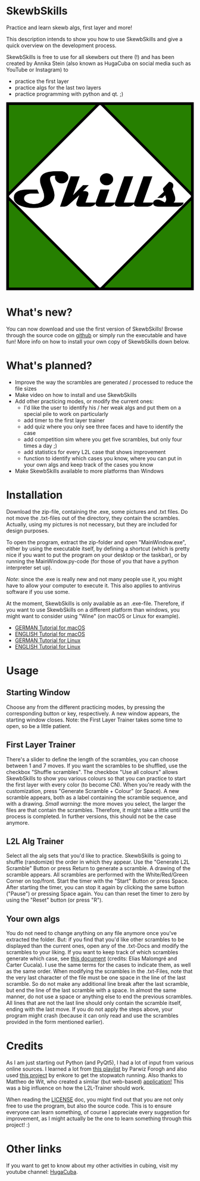 # SkewbSkills
Practice and learn skewb algs, first layer and more!

This description intends to show you how to use SkewbSkills and give a quick overview on the development process.

SkewbSkills is free to use for all skewbers out there (!) and has been created by Annika Stein (also known as HugaCuba on social media such as YouTube or Instagram) to
+ practice the first layer
+ practice algs for the last two layers
+ practice programming with python and qt. ;)

![SkewbSkills Logo](logogreen.png)

# What's new?
You can now download and use the first version of SkewbSkills! Browse through the source code on [github](https://github.com/AnnikaStein/SkewbSkills) or simply run the
executable and have fun! More info on how to install your own copy of SkewbSkills down below.

# What's planned?
+ Improve the way the scrambles are generated / processed to reduce the file sizes
+ Make video on how to install and use SkewbSkills
+ Add other practicing modes, or modify the current ones:
   + I'd like the user to identify his / her weak algs and put them on a special pile to work on particularly
   + add timer to the first layer trainer
   + add quiz where you only see three faces and have to identify the case
   + add competition sim where you get five scrambles, but only four times a day ;)
   + add statistics for every L2L case that shows improvement
   + function to identify which cases you know, where you can put in your own algs and keep track of the cases you know
+ Make SkewbSkills available to more platforms than Windows

# Installation
Download the zip-file, containing the .exe, some pictures and .txt files. Do not move the .txt-files out of the directory, they contain the scrambles.
Actually, using my pictures is not necessary, but they are included for design purposes.

To open the program, extract the zip-folder and open "MainWindow.exe", either by using the executable itself, by defining
a shortcut (which is pretty nice if you want to put the program on your desktop or the taskbar), or by running the MainWindow.py-code (for those of you that have a python interpreter set up).

*Note*: since the .exe is really new and not many people use it, you might have to allow your computer to execute it. This also
applies to antivirus software if you use some.

At the moment, SkewbSkills is only available as an .exe-file. Therefore, if you want to use SkewbSkills on a different platform
than windows, you might want to consider using "Wine" (on macOS or Linux for example). 

+ [GERMAN Tutorial for macOS](https://www.youtube.com/watch?v=rINx-ojfZSU)
+ [ENGLISH Tutorial for macOS](https://www.youtube.com/watch?v=Bz-nI4LW2Jw)
+ [GERMAN Tutorial for Linux](https://www.youtube.com/watch?v=Q8vpGNje67k)
+ [ENGLISH Tutorial for Linux](https://www.youtube.com/watch?v=lI09QLkqZiE)


# Usage
## Starting Window
Choose any from the different practicing modes, by pressing the corresponding button or key, respectively. A new window appears, the
starting window closes. Note: the First Layer Trainer takes some time to open, so be a little patient.

## First Layer Trainer
There's a slider to define the length of the scrambles, you can choose between 1 and 7 moves. If you want the scrambles to be 
shuffled, use the checkbox "Shuffle scrambles". The checkbox "Use all colours" allows SkewbSkills to show you various colours so that
you can practice to start the first layer with every color (to become CN). When you're ready with the customization, press
"Generate Scramble + Colour" (or Space). A new scramble appears, both as a label containing the scramble sequence, and with a drawing.
*Small warning*: the more moves you select, the larger the files are that contain the scrambles. Therefore, it might take a little until
the process is completed. In further versions, this should not be the case anymore.

## L2L Alg Trainer
Select all the alg sets that you'd like to practice. SkewbSkills is going to shuffle (randomize) the order in which they appear.
Use the "Generate L2L Scramble" Button or press Return to generate a scramble. A drawing of the scramble appears. All scrambles are
performed with the White/Red/Green Corner on top/front. Start the timer with the "Start" Button or press Space. After starting the
timer, you can stop it again by clicking the same button ("Pause") or pressing Space again. You can than reset the timer to zero by
using the "Reset" button (or press "R").

## Your own algs
You do not need to change anything on any file anymore once you've extracted the folder. But:
if you find that you'd like other scrambles to be displayed than the current ones, open any of the .txt-Docs and modify the
scrambles to your liking. If you want to keep track of which scrambles generate which case, see
[this document](https://docs.google.com/spreadsheets/d/1j-SGlgZk20D3d2TyeiXhMWzeyTBuuix3Owgj9Q8rNbo/edit#gid=1743463298)
(credits: Elias Malomgré and Carter Cucala). I use the same terms for the cases to indicate them, as well as the same order.
When modifying the scrambles in the .txt-Files, note that the very last character of the file must be one space in the line of the
last scramble. So do not make any additional line break after the last scramble, but end the line of the last scramble with a space.
In almost the same manner, do not use a space or anything else to end the previous scrambles. All lines that are not the last line
should only contain the scramble itself, ending with the last move. If you do not apply the steps above, your program might crash
(because it can only read and use the scrambles provided in the form mentioned earlier).

# Credits
As I am just starting out Python (and PyQt5), I had a lot of input from various online sources.
I learned a lot from [this playlist](https://www.youtube.com/playlist?list=PL1FgJUcJJ03uO70zDLDF3oaTu6s2QLOPa)
by Parwiz Forogh and also used [this project](https://github.com/enkore/qt-stop-watch.py/blob/master/qt-stop-watch.py) by enkore
to get the stopwatch running. Also thanks to Mattheo de Wit, who created a similar (but web-based) [application!](https://yutu58.github.io/?fbclid=IwAR2cVMBE9LneUZ1J0XpDWPcTV2XjGsCDmXmTCIu4qhWUh7EJIDhA-f0eNTY)
This was a big influence on how the L2L-Trainer should work.

When reading the [LICENSE](https://github.com/AnnikaStein/SkewbSkills/blob/master/LICENSE) doc, you might find out that you are not only free to use the program, but also the source code.
This is to ensure everyone can learn something, of course I appreciate every suggestion for improvement, as I might actually be the one to learn something through this project! :)

# Other links
If you want to get to know about my other activities in cubing, visit my youtube channel:
[HugaCuba](https://www.youtube.com/channel/UCbqOLjnPUxAvBx2GB3tTZAw/).

